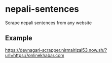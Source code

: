 # nepali-sentences
Scrape nepali sentences from any website

## Example
https://devnagari-scrapper.nirmalrizal53.now.sh/?url=https://onlinekhabar.com
